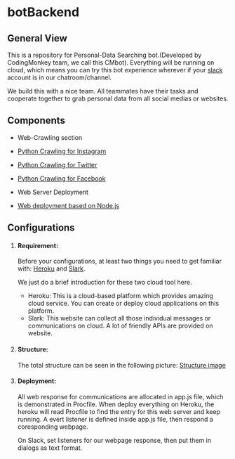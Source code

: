 # botBackend

## General View

This is a repository for Personal-Data Searching bot.(Developed by CodingMonkey team, we call this CMbot). Everything will be running on cloud, which means you can try this bot experience wherever if your [slack](https://slack.com/) account is in our chatroom/channel.

We build this with a nice team. All teammates have their tasks and cooperate together to grab personal data from all social medias or websites.

## Components

* Web-Crawling section

 - [Python Crawling for Instagram](https://github.com/AU-Hackathon-2016/python-Insgram)

 - [Python Crawling for Twitter](https://github.com/AU-Hackathon-2016/twitter/tree/master/hackathon)

 - [Python Crawling for Facebook](https://github.com/AU-Hackathon-2016/python-facebook)

* Web Server Deployment
 - [Web deployment based on Node.js](https://github.com/AU-Hackathon-2016/botBackend)

## Configurations

1. #### Requirement:
   Before your configurations, at least two things you need to get familiar with: [Heroku](https://www.heroku.com/) and [Slark](https://slack.com/).

   We just do a brief introduction for these two cloud tool here.
   - Heroku: This is a cloud-based platform which provides amazing cloud service. You can create or deploy cloud applications on this platform.
   - Slark: This website can collect all those individual messages or communications on cloud. A lot of friendly APIs are provided on website.

2. #### Structure:
   The total structure can be seen in the following picture:
   [Structure image](./image/structure.png)

3. #### Deployment:
   All web response for communications are allocated in app.js file, which is demonstrated in Procfile. When deploy everything on Heroku, the heroku will read Procfile to find the entry for this web server and keep running. A evert listener is defined inside app.js file, then respond a coresponding webpage.

   On Slack, set listeners for our webpage response, then put them in dialogs as text format.
